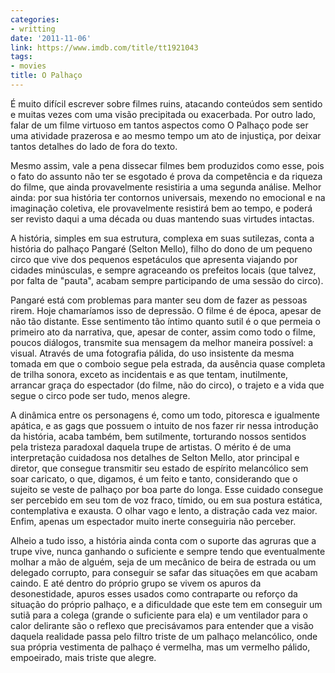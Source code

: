 ```yaml
---
categories:
- writting
date: '2011-11-06'
link: https://www.imdb.com/title/tt1921043
tags:
- movies
title: O Palhaço
---
```


É muito difícil escrever sobre filmes ruins, atacando conteúdos sem sentido e muitas vezes com uma visão precipitada ou exacerbada. Por outro lado, falar de um filme virtuoso em tantos aspectos como O Palhaço pode ser uma atividade prazerosa e ao mesmo tempo um ato de injustiça, por deixar tantos detalhes do lado de fora do texto.

Mesmo assim, vale a pena dissecar filmes bem produzidos como esse, pois o fato do assunto não ter se esgotado é prova da competência e da riqueza do filme, que ainda provavelmente resistiria a uma segunda análise. Melhor ainda: por sua história ter contornos universais, mexendo no emocional e na imaginação coletiva, ele provavelmente resistirá bem ao tempo, e poderá ser revisto daqui a uma década ou duas mantendo suas virtudes intactas.

A história, simples em sua estrutura, complexa em suas sutilezas, conta a história do palhaço Pangaré (Selton Mello), filho do dono de um pequeno circo que vive dos pequenos espetáculos que apresenta viajando por cidades minúsculas, e sempre agraceando os prefeitos locais (que talvez, por falta de "pauta", acabam sempre participando de uma sessão do circo).

Pangaré está com problemas para manter seu dom de fazer as pessoas rirem. Hoje chamaríamos isso de depressão. O filme é de época, apesar de não tão distante. Esse sentimento tão íntimo quanto sutil é o que permeia o primeiro ato da narrativa, que, apesar de conter, assim como todo o filme, poucos diálogos, transmite sua mensagem da melhor maneira possível: a visual. Através de uma fotografia pálida, do uso insistente da mesma tomada em que o comboio segue pela estrada, da ausência quase completa de trilha sonora, exceto as incidentais e as que tentam, inutilmente, arrancar graça do espectador (do filme, não do circo), o trajeto e a vida que segue o circo pode ser tudo, menos alegre.

A dinâmica entre os personagens é, como um todo, pitoresca e igualmente apática, e as gags que possuem o intuito de nos fazer rir nessa introdução da história, acaba também, bem sutilmente, torturando nossos sentidos pela tristeza paradoxal daquela trupe de artistas. O mérito é de uma interpretação cuidadosa nos detalhes de Selton Mello, ator principal e diretor, que consegue transmitir seu estado de espírito melancólico sem soar caricato, o que, digamos, é um feito e tanto, considerando que o sujeito se veste de palhaço por boa parte do longa. Esse cuidado consegue ser percebido em seu tom de voz fraco, tímido, ou em sua postura estática, contemplativa e exausta. O olhar vago e lento, a distração cada vez maior. Enfim, apenas um espectador muito inerte conseguiria não perceber.

Alheio a tudo isso, a história ainda conta com o suporte das agruras que a trupe vive, nunca ganhando o suficiente e sempre tendo que eventualmente molhar a mão de alguém, seja de um mecânico de beira de estrada ou um delegado corrupto, para conseguir se safar das situações em que acabam caindo. E até dentro do próprio grupo se vivem os apuros da desonestidade, apuros esses usados como contraparte ou reforço da situação do próprio palhaço, e a dificuldade que este tem em conseguir um sutiã para a colega (grande o suficiente para ela) e um ventilador para o calor delirante são o reflexo que precisávamos para entender que a visão daquela realidade passa pelo filtro triste de um palhaço melancólico, onde sua própria vestimenta de palhaço é vermelha, mas um vermelho pálido, empoeirado, mais triste que alegre.

